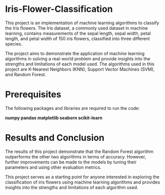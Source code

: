 # Iris-Flower-Classification
This project is an implementation of machine learning algorithms to classify the Iris flowers. The Iris dataset, a commonly used dataset in machine learning, contains measurements of the sepal length, sepal width, petal length, and petal width of 150 iris flowers, classified into three different species.

The project aims to demonstrate the application of machine learning algorithms in solving a real-world problem and provide insights into the strengths and limitations of each model used. The algorithms used in this project are K-Nearest Neighbors (KNN), Support Vector Machines (SVM), and Random Forest.

# Prerequisites

The following packages and libraries are required to run the code:

**numpy
pandas
matplotlib
seaborn
scikit-learn**

# Results and Conclusion

The results of this project demonstrate that the Random Forest algorithm outperforms the other two algorithms in terms of accuracy. However, further improvements can be made to the models by tuning their parameters and using other evaluation metrics.

This project serves as a starting point for anyone interested in exploring the classification of iris flowers using machine learning algorithms and provides insights into the strengths and limitations of each algorithm used.
